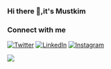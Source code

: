 ### Hi there 👋,it's Mustkim

### Connect with me 
[![Twitter](https://img.shields.io/twitter/follow/your_twitter_username?style=social)](https://twitter.com/your_twitter_username)
[![LinkedIn](https://img.shields.io/badge/LinkedIn-YourName-blue)](https://www.linkedin.com/in/your_linkedin_username)
[![Instagram](https://img.shields.io/badge/Instagram-YourName-orange)](https://www.instagram.com/your_instagram_username)

<!-- <div id="header" align="center">
  <img src="https://media.giphy.com/media/gFhZjOtzoutSvckWPM/giphy.gif" width="500"/>
</div> -->


 
  
  ![](https://komarev.com/ghpvc/?username=MustkimKhatik)

<!--
**MustkimKhatik/MustkimKhatik** is a ✨ _special_ ✨ repository because its `README.md` (this file) appears on your GitHub profile.

Here are some ideas to get you started:

- 🔭 I’m currently working on ...
- 🌱 I’m currently learning ...
- 👯 I’m looking to collaborate on ...
- 🤔 I’m looking for help with ...
- 💬 Ask me about ...
- 📫 How to reach me: ...
- 😄 Pronouns: ...
- ⚡ Fun fact: ...
-->
